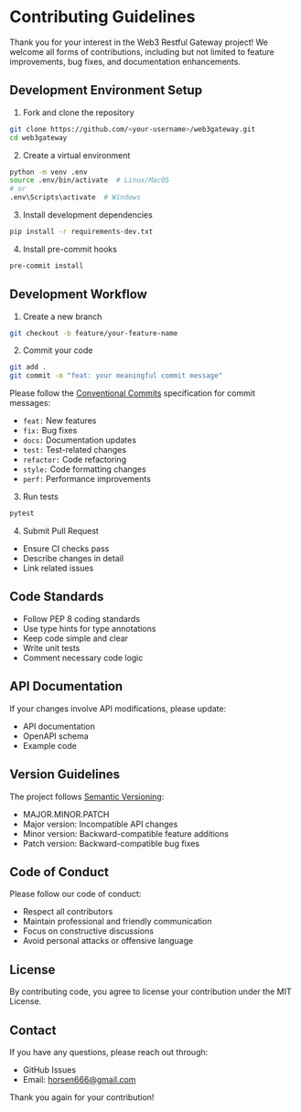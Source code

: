 # Contributing Guidelines

Thank you for your interest in the Web3 Restful Gateway project! We welcome all forms of contributions, including but not limited to feature improvements, bug fixes, and documentation enhancements.

## Development Environment Setup

1. Fork and clone the repository
```bash
git clone https://github.com/<your-username>/web3gateway.git
cd web3gateway
```

2. Create a virtual environment
```bash
python -m venv .env
source .env/bin/activate  # Linux/MacOS
# or
.env\Scripts\activate  # Windows
```

3. Install development dependencies
```bash
pip install -r requirements-dev.txt
```

4. Install pre-commit hooks
```bash
pre-commit install
```

## Development Workflow

1. Create a new branch
```bash
git checkout -b feature/your-feature-name
```

2. Commit your code
```bash
git add .
git commit -m "feat: your meaningful commit message"
```

Please follow the [Conventional Commits](https://www.conventionalcommits.org/) specification for commit messages:
- `feat:` New features
- `fix:` Bug fixes
- `docs:` Documentation updates
- `test:` Test-related changes
- `refactor:` Code refactoring
- `style:` Code formatting changes
- `perf:` Performance improvements

3. Run tests
```bash
pytest
```

4. Submit Pull Request
- Ensure CI checks pass
- Describe changes in detail
- Link related issues

## Code Standards

- Follow PEP 8 coding standards
- Use type hints for type annotations
- Keep code simple and clear
- Write unit tests
- Comment necessary code logic

## API Documentation

If your changes involve API modifications, please update:
- API documentation
- OpenAPI schema
- Example code

## Version Guidelines

The project follows [Semantic Versioning](https://semver.org/):
- MAJOR.MINOR.PATCH
- Major version: Incompatible API changes
- Minor version: Backward-compatible feature additions
- Patch version: Backward-compatible bug fixes

## Code of Conduct

Please follow our code of conduct:
- Respect all contributors
- Maintain professional and friendly communication
- Focus on constructive discussions
- Avoid personal attacks or offensive language

## License

By contributing code, you agree to license your contribution under the MIT License.

## Contact

If you have any questions, please reach out through:
- GitHub Issues
- Email: horsen666@gmail.com

Thank you again for your contribution!
